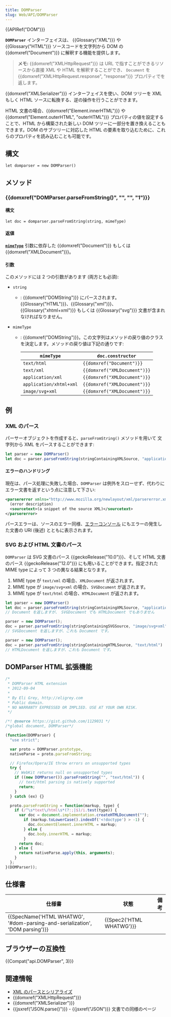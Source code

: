 ```yaml
---
title: DOMParser
slug: Web/API/DOMParser
---
```

{{APIRef("DOM")}}

**`DOMParser`** インターフェイスは、 {{Glossary("XML")}} や {{Glossary("HTML")}} ソースコードを文字列から DOM の {{domxref("Document")}} に解釈する機能を提供します。

> **メモ:** {{domxref("XMLHttpRequest")}} は URL で指すことができるリソースから直接 XML や HTML を解釈することができ、 `Document` を {{domxref("XMLHttpRequest.response", "response")}} プロパティでを返します。

{{domxref("XMLSerializer")}} インターフェイスを使い、DOM ツリーを XML もしく HTML ソースに転換する、逆の操作を行うことができます。

HTML 文書の場合、{{domxref("Element.innerHTML")}} や {{domxref("Element.outerHTML", "outerHTML")}} プロパティの値を設定することで、HTML から構築された新しい DOM ツリーに一部分を置き換えることもできます。DOM のサブツリーに対応した HTML の要素を取り込むために、これらのプロパティを読み込むことも可能です。

## 構文

```
let domparser = new DOMParser()​​
```

## メソッド

### {{domxref("DOMParser.parseFromString()", "", "", "1")}}

#### 構文

```
let doc = domparser.parseFromString(string, mimeType)
```

#### 返値

**[`mimeType`](#Argument02)** 引数に依存した {{domxref("Document")}} もしくは {{domxref("XMLDocument")}}。

#### 引数

このメソッドには 2 つの引数があります (両方とも必須):

- `string`
  - : {{domxref("DOMString")}} にパースされます。{{Glossary("HTML")}}、{{Glossary("xml")}}、{{Glossary("xhtml+xml")}} もしくは {{Glossary("svg")}} 文書が含まれなければなりません。
- `mimeType`

  - : {{domxref("DOMString")}}。この文字列はメソッドの戻り値のクラスを決定します。メソッドの戻り値は下記の通りです:

    | `mimeType`              | `doc.constructor`                      |
    | ----------------------- | -------------------------------------- |
    | `text/html`             | `{{domxref("Document")}}`     |
    | `text/xml`              | `{{domxref("XMLDocument")}}` |
    | `application/xml`       | `{{domxref("XMLDocument")}}` |
    | `application/xhtml+xml` | `{{domxref("XMLDocument")}}` |
    | `image/svg+xml`         | `{{domxref("XMLDocument")}}` |

## 例

### XML のパース

パーサーオブジェクトを作成すると、`parseFromString()` メソッドを用いて 文字列から XML をパースすることができます:

```js
let parser = new DOMParser()
let doc = parser.parseFromString(stringContainingXMLSource, "application/xml")
```

#### エラーのハンドリング

現在は、パース処理に失敗した場合、`DOMParser` は例外をスローせず、代わりにエラー文書を返すという点に注意して下さい:

```xml
<parsererror xmlns="http://www.mozilla.org/newlayout/xml/parsererror.xml">
  (error description)
  <sourcetext>(a snippet of the source XML)</sourcetext>
</parsererror>
```

パースエラーは、ソースのエラー同様、[エラーコンソール](/ja/docs/Error_Console) にもエラーの発生した文書の URI (後述) とともに表示されます。

### SVG および HTML 文書のパース

`DOMParser` は SVG 文書のパース {{geckoRelease("10.0")}}、そして HTML 文書のパース {{geckoRelease("12.0")}} にも用いることができます。指定された MIME type によって 3 つの異なる結果となります。

1. MIME type が `text/xml` の場合、`XMLDocument` が返されます。
2. MIME type が `image/svg+xml` の場合、`SVGDocument` が返されます。
3. MIME type が `text/html` の場合、`HTMLDocument` が返されます。

```js
let parser = new DOMParser()
let doc = parser.parseFromString(stringContainingXMLSource, "application/xml")
// Document を返しますが、 SVGDocument でも HTMLDocument でもありません

parser = new DOMParser();
doc = parser.parseFromString(stringContainingSVGSource, "image/svg+xml")
// SVGDocument を返しますが、これも Document です。

parser = new DOMParser();
doc = parser.parseFromString(stringContainingHTMLSource, "text/html")
// HTMLDocument を返しますが、これも Document です。
```

## DOMParser HTML 拡張機能

```js
/*
 * DOMParser HTML extension
 * 2012-09-04
 *
 * By Eli Grey, http://eligrey.com
 * Public domain.
 * NO WARRANTY EXPRESSED OR IMPLIED. USE AT YOUR OWN RISK.
 */

/*! @source https://gist.github.com/1129031 */
/*global document, DOMParser*/

(function(DOMParser) {
  "use strict";

  var proto = DOMParser.prototype,
  nativeParse = proto.parseFromString;

  // Firefox/Opera/IE throw errors on unsupported types
  try {
    // WebKit returns null on unsupported types
    if ((new DOMParser()).parseFromString("", "text/html")) {
      // text/html parsing is natively supported
      return;
    }
  } catch (ex) {}

  proto.parseFromString = function(markup, type) {
    if (/^\s*text\/html\s*(?:;|$)/i.test(type)) {
      var doc = document.implementation.createHTMLDocument("");
        if (markup.toLowerCase().indexOf('<!doctype') > -1) {
          doc.documentElement.innerHTML = markup;
        } else {
          doc.body.innerHTML = markup;
        }
      return doc;
    } else {
      return nativeParse.apply(this, arguments);
    }
  };
}(DOMParser));
```

## 仕様書

| 仕様書                                                                                               | 状態                             | 備考 |
| ---------------------------------------------------------------------------------------------------- | -------------------------------- | ---- |
| {{SpecName('HTML WHATWG', '#dom-parsing-and-serialization', 'DOM parsing')}} | {{Spec2('HTML WHATWG')}} |      |

## ブラウザーの互換性

{{Compat("api.DOMParser", 3)}}

## 関連情報

- [XML のパースとシリアライズ](/ja/docs/Parsing_and_serializing_XML)
- {{domxref("XMLHttpRequest")}}
- {{domxref("XMLSerializer")}}
- {{jsxref("JSON.parse()")}} - {{jsxref("JSON")}} 文書での同様のページ
